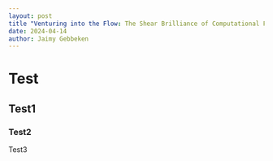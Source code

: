```yaml
---
layout: post
title "Venturing into the Flow: The Shear Brilliance of Computational Fluid Dynamics"
date: 2024-04-14
author: Jaimy Gebbeken
---
```


# Test 
## Test1
### Test2
Test3
